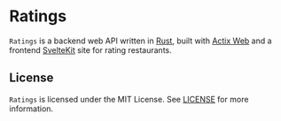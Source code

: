 # Ratings

`Ratings` is a backend web API written in [Rust](https://www.rust-lang.org/), built with [Actix Web](https://actix.rs/) and a frontend [SvelteKit](https://kit.svelte.dev/) site for rating restaurants.

## License

`Ratings` is licensed under the MIT License. See [LICENSE](LICENSE) for more information.

